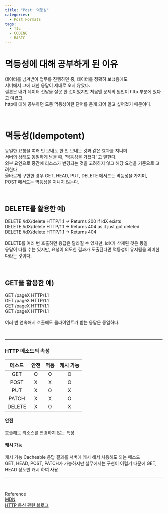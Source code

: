 ```yaml
---
title: "Post: 멱등성"
categories:
  - Post Formats
tags:
  - TIL
  - CODING
  - BASIC
---
```


# 멱등성에 대해 공부하게 된 이유
데이터를 넘겨받아 업무를 진행하던 중, 데이터를 정확히 보냈음에도<br>
서버에서 그에 대한 응답이 제대로 오지 않았다.<br>
결론은 내가 데이터 전달을 잘못 한 것이었지만 처음엔 문제의 원인이 http 부분에 있다고 여겼고,<br>
http에 대해 공부하던 도중 멱등성이란 단어를 듣게 되어 알고 싶어졌기 때문이다.

<br>

# 멱등성(Idempotent)
동일한 요청을 여러 번 보내도 한 번 보내는 것과 같은 효과를 지니며<br>
서버의 상태도 동일하게 남을 때, '멱등성을 가졌다' 고 말한다.<br>
외부 요인으로 중간에 리소스가 변경되는 것을 고려하지 않고 해당 요청을 기준으로 고려한다<br>
올바르게 구현한 경우 GET, HEAD, PUT, DELETE 메서드는 멱등성을 가지며,<br>
POST 메서드는 멱등성을 지니지 않는다. <br>

<br>

## DELETE를 활용한 예)

DELETE /idX/delete HTTP/1.1   -> Returns 200 if idX exists<br>
DELETE /idX/delete HTTP/1.1   -> Returns 404 as it just got deleted<br>
DELETE /idX/delete HTTP/1.1   -> Returns 404<br>
<br>
DELETE를 여러 번 호출하면 응답은 달라질 수 있지만, idX가 삭제된 것은 동일<br>
응답이 다를 수는 있지만, 요청이 의도한 결과가 도출된다면 멱등성이 유지됨을 의미한다라는 것이다.

<br>

## GET을 활용한 예)

GET /pageX HTTP/1.1<br>
GET /pageX HTTP/1.1<br>
GET /pageX HTTP/1.1<br>
GET /pageX HTTP/1.1<br>
<br>
여러 번 연속해서 호출해도 클라이언트가 받는 응답은 동일하다.<br>

<br>

---

### HTTP 메소드의 속성

|메소드|안전|멱등|캐시 가능|
|:---:|:---:|:---:|:---:|
|GET|O|O|O|
|POST|X|X|O|
|PUT|X|O|X|
|PATCH|X|X|O|
|DELETE|X|O|X|

#### 안전
호출해도 리소스를 변경하지 않는 특성

#### 캐시 가능
캐시 가능 Cacheable
응답 결과를 서버에 캐시 해서 사용해도 되는 메소드<br>
GET, HEAD, POST, PATCH가 가능하지만 실무에서는 구현이 어렵기 때문에 GET, HEAD 정도만 캐시 하여 사용

---

<br>

Reference<br>
[MDN](https://developer.mozilla.org/ko/docs/Glossary/Idempotent)<br>
[HTTP 통신 관련 블로그](https://atoz-developer.tistory.com/117)
